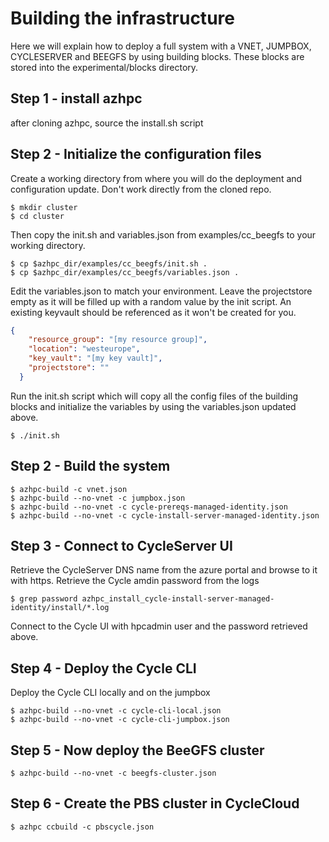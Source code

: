 # Building the infrastructure
Here we will explain how to deploy a full system with a VNET, JUMPBOX, CYCLESERVER and BEEGFS by using building blocks. These blocks are stored into the experimental/blocks directory.

## Step 1 - install azhpc
after cloning azhpc, source the install.sh script

## Step 2 - Initialize the configuration files
Create a working directory from where you will do the deployment and configuration update. Don't work directly from the cloned repo.

```
$ mkdir cluster
$ cd cluster
```

Then copy the init.sh and variables.json from examples/cc_beegfs to your working directory.

```
$ cp $azhpc_dir/examples/cc_beegfs/init.sh .
$ cp $azhpc_dir/examples/cc_beegfs/variables.json .
```

Edit the variables.json to match your environment. Leave the projectstore empty as it will be filled up with a random value by the init script. An existing keyvault should be referenced as it won't be created for you.

```json
{
    "resource_group": "[my resource group]",
    "location": "westeurope",
    "key_vault": "[my key vault]",
    "projectstore": ""
  }
```

Run the init.sh script which will copy all the config files of the building blocks and initialize the variables by using the variables.json updated above.

```
$ ./init.sh
```

## Step 2 - Build the system

```
$ azhpc-build -c vnet.json
$ azhpc-build --no-vnet -c jumpbox.json
$ azhpc-build --no-vnet -c cycle-prereqs-managed-identity.json
$ azhpc-build --no-vnet -c cycle-install-server-managed-identity.json
```

## Step 3 - Connect to CycleServer UI
Retrieve the CycleServer DNS name from the azure portal and browse to it with https.
Retrieve the Cycle amdin password from the logs 

```
$ grep password azhpc_install_cycle-install-server-managed-identity/install/*.log
```

Connect to the Cycle UI with hpcadmin user and the password retrieved above.

## Step 4 - Deploy the Cycle CLI
Deploy the Cycle CLI locally and on the jumpbox

```
$ azhpc-build --no-vnet -c cycle-cli-local.json
$ azhpc-build --no-vnet -c cycle-cli-jumpbox.json
```

## Step 5 - Now deploy the BeeGFS cluster
```
$ azhpc-build --no-vnet -c beegfs-cluster.json
```

## Step 6 - Create the PBS cluster in CycleCloud

```
$ azhpc ccbuild -c pbscycle.json
```
